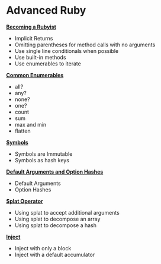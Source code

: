 # Advanced Ruby

[**Becoming a Rubyist**](https://open.appacademy.io/learn/full-stack-online/software-engineering-foundations/becoming-a-rubyist-notes)
* Implicit Returns
* Omitting parentheses for method calls with no arguments
* Use single line conditionals when possible
* Use built-in methods
* Use enumerables to iterate

[**Common Enumerables**](https://open.appacademy.io/learn/full-stack-online/software-engineering-foundations/common-enumerables-notes)
* all?
* any?
* none?
* one?
* count
* sum
* max and min
* flatten

[**Symbols**](https://open.appacademy.io/learn/full-stack-online/software-engineering-foundations/symbols-notes)
* Symbols are Immutable
* Symbols as hash keys

[**Default Arguments and Option Hashes**](https://open.appacademy.io/learn/full-stack-online/software-engineering-foundations/default-arguments-and-option-hashes-notes)
* Default Arguments
* Option Hashes

[**Splat Operator**](https://open.appacademy.io/learn/full-stack-online/software-engineering-foundations/splat-operator-notes)
* Using splat to accept additional arguments
* Using splat to decompose an array
* Using splat to decompose a hash

[**Inject**](https://open.appacademy.io/learn/full-stack-online/software-engineering-foundations/inject-notes)
* Inject with only a block
* Inject with a default accumulator
